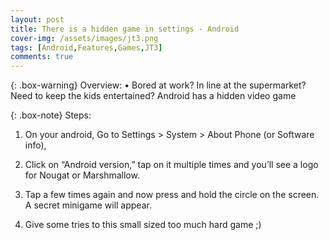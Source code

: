 ```yaml
---
layout: post
title: There is a hidden game in settings - Android
cover-img: /assets/images/jt3.png
tags: [Android,Features,Games,JT3]
comments: true
---
```


{: .box-warning}
Overview:
• Bored at work? In line at the supermarket? Need to keep the kids entertained? Android has a hidden video game


{: .box-note}
Steps:

1. On your android, Go to Settings > System > About Phone (or Software info),

2. Click on “Android version,” tap on it multiple times and you’ll see a logo for Nougat or Marshmallow.

3. Tap a few times again and now press and hold the circle on the screen. A secret minigame will appear.

4. Give some tries to this small sized too much hard game ;)
